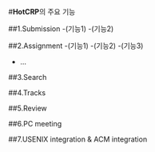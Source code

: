 #**HotCRP**의 주요 기능



##1.Submission
-(기능1)
-(기능2)

##2.Assignment
-(기능1)
-(기능2)
-(기능3)
- ...

##3.Search


##4.Tracks


##5.Review


##6.PC meeting


##7.USENIX integration & ACM integration


